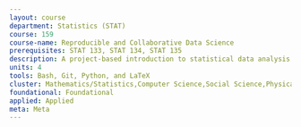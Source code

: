 ```yaml
---
layout: course 
department: Statistics (STAT)
course: 159
course-name: Reproducible and Collaborative Data Science
prerequisites: STAT 133, STAT 134, STAT 135
description: A project-based introduction to statistical data analysis. Through case studies, computer laboratories, and a term project, students will learn practical techniques and tools for producing statistically sound and appropriate, reproducible, and verifiable computational answers to scientific questions. Course emphasizes version control, testing, process automation, code review, and collaborative programming. Software tools may include Bash, Git, Python, and LaTeX.
units: 4
tools: Bash, Git, Python, and LaTeX
cluster: Mathematics/Statistics,Computer Science,Social Science,Physical Science,Engineering
foundational: Foundational
applied: Applied
meta: Meta
---
```

